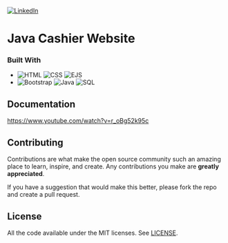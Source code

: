 [![LinkedIn][linkedin-shield]][linkedin-url]

[linkedin-shield]: https://img.shields.io/badge/-LinkedIn-black.svg?style=for-the-badge&logo=linkedin&colorB=555
[linkedin-url]: https://www.linkedin.com/in/evanderchristiandumalang/

# Java Cashier Website

### Built With

* ![HTML][HTML] ![CSS][CSS] ![EJS][EJS]
* ![Bootstrap][Bootstrap] ![Java][Java] ![SQL][SQL]

[HTML]: https://img.shields.io/badge/HTML-FFFFFF?style=for-the-badge&logo=html5&logoColor=orange
[CSS]: https://img.shields.io/badge/CSS-FFFFFF?style=for-the-badge&logo=css3&logoColor=blue
[Java]: https://img.shields.io/badge/Java-FFFFFF?style=for-the-badge&logo=java.com&logoColor=yellow
[SQL]: https://img.shields.io/badge/SQL-FFFFFF?style=for-the-badge&logo=SQL&logoColor=blue
[Bootstrap]: https://img.shields.io/badge/Bootstrap-FFFFFF?style=for-the-badge&logo=bootstrap&logoColor=purple
[EJS]: https://img.shields.io/badge/EJS-FFFFFF?style=for-the-badge&logo=ejs&logoColor=maroon

## Documentation

https://www.youtube.com/watch?v=r_oBg52k95c

## Contributing

Contributions are what make the open source community such an amazing place to learn, inspire, and create. Any contributions you make are **greatly appreciated**.

If you have a suggestion that would make this better, please fork the repo and create a pull request.

## License

All the code available under the MIT licenses. See [LICENSE](LICENSE).
